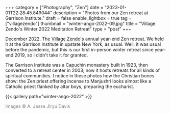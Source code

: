 +++
category = ["Photography", "Zen"]
date = "2023-01-01T22:28:45.849044"
description = "Photos from our Zen retreat at Garrison Institute."
draft = false
enable_lightbox = true
tag = ["villagezendo"]
thumbnail = "winter-ango-2022-09.jpg"
title = "Village Zendo's Winter 2022 Meditation Retreat"
type = "post"
+++

December 2022. The [Village Zendo](https://villagezendo.org)'s annual year-end Zen retreat. We held it at the Garrison Institute in upstate New York, as usual. Well, it was usual before the pandemic, but this is our first in-person winter retreat since year-end 2019, so I didn't take it for granted.

The Garrison Institute was a Capuchin monastery built in 1923, then converted to a retreat center in 2003; now it hosts retreats for all kinds of spiritual communities. I notice in these photos how the Christian bones show: the Zen priest offering incense to Manjushri looks almost like a Catholic priest flanked by altar boys, preparing the eucharist.  

{{< gallery path="winter-ango-2022" >}}

<span style="color: gray">Images &copy; A. Jesse Jiryu Davis</span>
